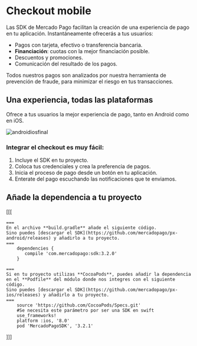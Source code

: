 # Checkout mobile

Las SDK de Mercado Pago facilitan la creación de una experiencia de pago en tu aplicación. Instantáneamente ofrecerás a tus usuarios:
 
 - Pagos con tarjeta, efectivo o transferencia bancaria.
 - **Financiación**: cuotas con la mejor financiación posible. 
 - Descuentos y promociones.
 - Comunicación del resultado de los pagos.

Todos nuestros pagos son analizados por nuestra herramienta de prevención de fraude, para minimizar el riesgo en tus transacciones.


## Una experiencia, todas las plataformas 

Ofrece a tus usuarios la mejor experiencia de pago, tanto en Android como en iOS. 

![androidiosfinal](https://user-images.githubusercontent.com/8038535/27835532-f47863c2-60a0-11e7-80d0-26f0b4d4c4d1.png)


### Integrar el checkout es muy fácil:

1. Incluye el SDK en tu proyecto.
1. Coloca tus credenciales y crea la preferencia de pagos.
1. Inicia el proceso de pago desde un botón en tu aplicación.
1. Enterate del pago escuchando las notificaciones que te enviamos.


## Añade la dependencia a tu proyecto
[[[
```Android
===
En el archivo **build.gradle** añade el siguiente código.
Sino puedes [descargar el SDK](https://github.com/mercadopago/px-android/releases) y añadirlo a tu proyecto. 
===
    dependencies {
       compile 'com.mercadopago:sdk:3.2.0'
    }
```
```ios
===
Si en tu proyecto utilizas **CocoaPods**, puedes añadir la dependencia en el **Podfile** del módulo donde nos integres con el siguiente código.
Sino puedes [descargar el SDK](https://github.com/mercadopago/px-ios/releases) y añadirlo a tu proyecto.
===
    source 'https://github.com/CocoaPods/Specs.git'
	#Se necesita este parámetro por ser una SDK en swift
    use_frameworks!
    platform :ios, '8.0'
    pod 'MercadoPagoSDK', '3.2.1'
```
]]]


